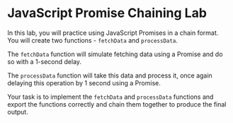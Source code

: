 # JavaScript Promise Chaining Lab

In this lab, you will practice using JavaScript Promises in a chain format. You will create two functions - `fetchData` and `processData`.

The `fetchData` function will simulate fetching data using a Promise and do so with a 1-second delay.

The `processData` function will take this data and process it, once again delaying this operation by 1 second using a Promise.

Your task is to implement the `fetchData` and `processData` functions and export the functions correctly and chain them together to produce the final output.
